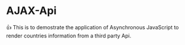 # AJAX-Api
:+1: This is to demostrate the application of Asynchronous JavaScript to render countries information from a third party Api.
